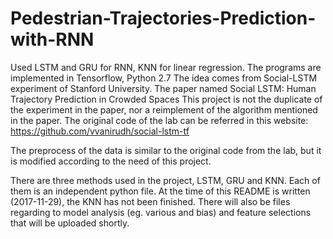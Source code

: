 # Pedestrian-Trajectories-Prediction-with-RNN
Used LSTM and GRU for RNN, KNN for linear regression. The programs are implemented in Tensorflow, Python 2.7
The idea comes from Social-LSTM experiment of Stanford University.
The paper named Social LSTM: Human Trajectory Prediction in Crowded Spaces
This project is not the duplicate of the experiment in the paper, nor a reimplement of the algorithm mentioned in the paper. The original code of the lab can be referred in this website: https://github.com/vvanirudh/social-lstm-tf

The preprocess of the data is similar to the original code from the lab, but it is modified according to the need of this project.

There are three methods used in the project, LSTM, GRU and KNN. Each of them is an independent python file. At the time of this README is written (2017-11-29), the KNN has not been finished. There will also be files regarding to model analysis (eg. various and bias) and feature selections that will be uploaded shortly.
